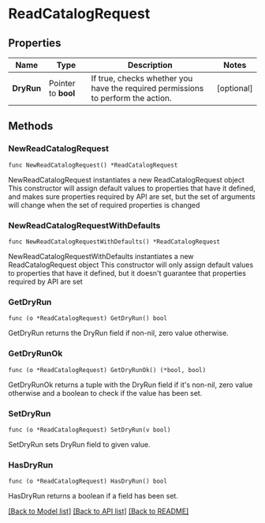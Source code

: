 # ReadCatalogRequest

## Properties

Name | Type | Description | Notes
------------ | ------------- | ------------- | -------------
**DryRun** | Pointer to **bool** | If true, checks whether you have the required permissions to perform the action. | [optional] 

## Methods

### NewReadCatalogRequest

`func NewReadCatalogRequest() *ReadCatalogRequest`

NewReadCatalogRequest instantiates a new ReadCatalogRequest object
This constructor will assign default values to properties that have it defined,
and makes sure properties required by API are set, but the set of arguments
will change when the set of required properties is changed

### NewReadCatalogRequestWithDefaults

`func NewReadCatalogRequestWithDefaults() *ReadCatalogRequest`

NewReadCatalogRequestWithDefaults instantiates a new ReadCatalogRequest object
This constructor will only assign default values to properties that have it defined,
but it doesn't guarantee that properties required by API are set

### GetDryRun

`func (o *ReadCatalogRequest) GetDryRun() bool`

GetDryRun returns the DryRun field if non-nil, zero value otherwise.

### GetDryRunOk

`func (o *ReadCatalogRequest) GetDryRunOk() (*bool, bool)`

GetDryRunOk returns a tuple with the DryRun field if it's non-nil, zero value otherwise
and a boolean to check if the value has been set.

### SetDryRun

`func (o *ReadCatalogRequest) SetDryRun(v bool)`

SetDryRun sets DryRun field to given value.

### HasDryRun

`func (o *ReadCatalogRequest) HasDryRun() bool`

HasDryRun returns a boolean if a field has been set.


[[Back to Model list]](../README.md#documentation-for-models) [[Back to API list]](../README.md#documentation-for-api-endpoints) [[Back to README]](../README.md)


